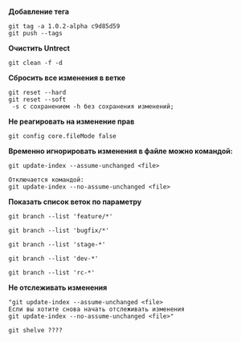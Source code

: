 **Добавление тега**<br/>
```
git tag -a 1.0.2-alpha c9d85d59
git push --tags
```

**Очистить Untrect**<br/>
```
git clean -f -d
```

**Сбросить все изменения в ветке**<br/>
```
git reset --hard
git reset --soft 
 -s с сохранением -h без сохранения изменений;
```

**Не реагировать на изменение прав**<br/>
```
git config core.fileMode false
```

**Временно игнорировать изменения в файле можно командой:**<br/>
```
git update-index --assume-unchanged <file>

Отключается командой:
git update-index --no-assume-unchanged <file>
```

**Показать список веток по параметру**<br/>
```
git branch --list 'feature/*'
```
```
git branch --list 'bugfix/*'
```
```
git branch --list 'stage-*'
```
```
git branch --list 'dev-*'
```
```
git branch --list 'rc-*'
```

**Не отслеживать изменения**<br/>
```
"git update-index --assume-unchanged <file>
Если вы хотите снова начать отслеживать изменения
git update-index --no-assume-unchanged <file>"

git shelve ????
```